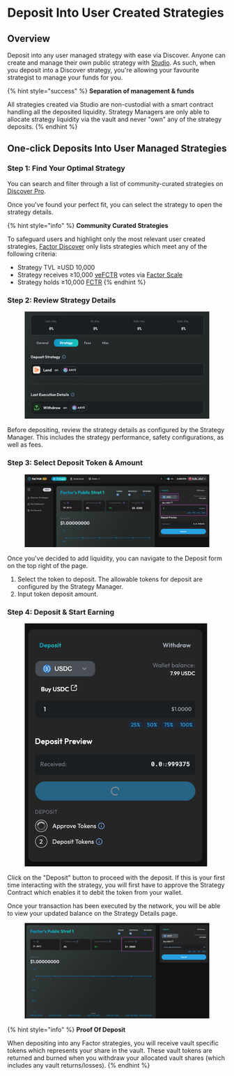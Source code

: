 # Deposit Into User Created Strategies

## Overview

Deposit into any user managed strategy with ease via Discover. Anyone can create and manage their own public strategy with [Studio](../../../factor-studio/studio-pro/). As such, when you deposit into a Discover strategy, you're allowing your favourite strategist to manage your funds for you.

{% hint style="success" %}
**Separation of management & funds**

All strategies created via Studio are non-custodial with a smart contract handling all the deposited liquidity. Strategy Managers are only able to allocate strategy liquidity via the vault and never "own" any of the strategy deposits.
{% endhint %}

## One-click Deposits Into User Managed Strategies&#x20;

### Step 1: Find Your Optimal Strategy

You can search and filter through a list of community-curated strategies on [Discover Pro](https://pro.factor.fi/).&#x20;

Once you've found your perfect fit, you can select the strategy to open the strategy details.

{% hint style="info" %}
**Community Curated Strategies**

To safeguard users and highlight only the most relevant user created strategies, [Factor Discover](broken-reference) only lists strategies which meet any of the following criteria:

* Strategy TVL ≥USD 10,000
* Strategy receives ≥10,000 [veFCTR](../../../governance/fctr-token/#vefctr) votes via [Factor Scale](../../../governance/factor-scale/)
* Strategy holds ≥10,000 [FCTR](../../../governance/fctr-token/#fctr)
{% endhint %}

### Step 2: Review Strategy Details

<figure><img src="../../../.gitbook/assets/image (8).png" alt=""><figcaption></figcaption></figure>

Before depositing, review the strategy details as configured by the Strategy Manager. This includes the  strategy performance, safety configurations, as well as fees.

### Step 3: Select Deposit Token & Amount

<figure><img src="../../../.gitbook/assets/image (9).png" alt=""><figcaption></figcaption></figure>

Once you've decided to add liquidity, you can navigate to the Deposit form on the top right of the page.

1. Select the token to deposit. The allowable tokens for deposit are configured by the Strategy Manager.
2. Input token deposit amount.

### Step 4: Deposit & Start Earning

<figure><img src="../../../.gitbook/assets/image (10).png" alt=""><figcaption></figcaption></figure>

Click on the "Deposit" button to proceed with the deposit. If this is your first time interacting with the strategy, you will first have to approve the Strategy Contract which enables it to debit the token from your wallet.

Once your transaction has been executed by the network, you will be able to view your updated balance on the Strategy Details page.

<figure><img src="../../../.gitbook/assets/image (11).png" alt=""><figcaption></figcaption></figure>

{% hint style="info" %}
**Proof Of Deposit**

When depositing into any Factor strategies, you will receive vault specific tokens which represents your share in the vault. These vault tokens are returned and burned when you withdraw your allocated vault shares (which includes any vault returns/losses).
{% endhint %}
